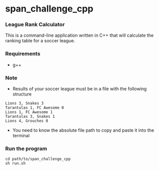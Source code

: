 # span_challenge_cpp #

### League Rank Calculator

This is a command-line application written in C++ that will calculate the ranking table for a
soccer league.

### Requirements

- g++

### Note
- Results of your soccer league must be in a file with the following structure

```
Lions 3, Snakes 3
Tarantulas 1, FC Awesome 0
Lions 1, FC Awesome 1
Tarantulas 3, Snakes 1
Lions 4, Grouches 0
```

- You need to know the absolute file path to copy and paste it into the terminal

### Run the program

```
cd path/to/span_challenge_cpp
sh run.sh
```